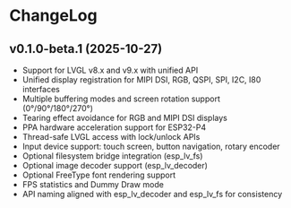 # ChangeLog

## v0.1.0-beta.1 (2025-10-27)

* Support for LVGL v8.x and v9.x with unified API
* Unified display registration for MIPI DSI, RGB, QSPI, SPI, I2C, I80 interfaces
* Multiple buffering modes and screen rotation support (0°/90°/180°/270°)
* Tearing effect avoidance for RGB and MIPI DSI displays
* PPA hardware acceleration support for ESP32-P4
* Thread-safe LVGL access with lock/unlock APIs
* Input device support: touch screen, button navigation, rotary encoder
* Optional filesystem bridge integration (esp_lv_fs)
* Optional image decoder support (esp_lv_decoder)
* Optional FreeType font rendering support
* FPS statistics and Dummy Draw mode
* API naming aligned with esp_lv_decoder and esp_lv_fs for consistency
